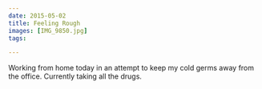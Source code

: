 ```yaml
---
date: 2015-05-02
title: Feeling Rough
images: [IMG_9850.jpg]
tags:

---
```

Working from home today in an attempt to keep my cold germs away from the office. Currently taking all the drugs.